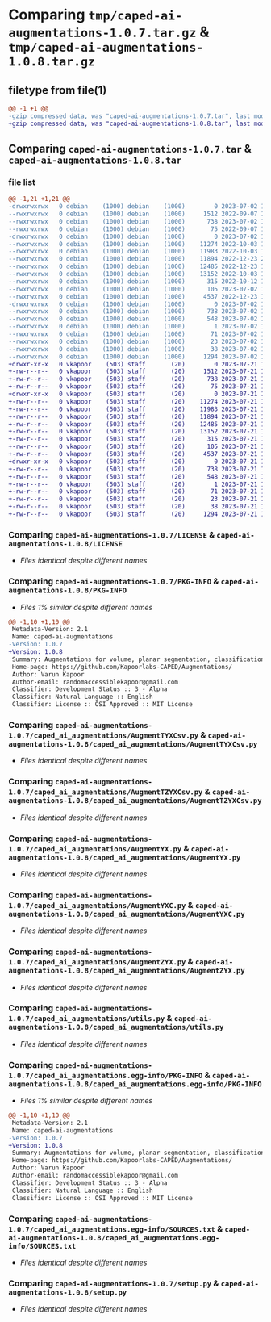 # Comparing `tmp/caped-ai-augmentations-1.0.7.tar.gz` & `tmp/caped-ai-augmentations-1.0.8.tar.gz`

## filetype from file(1)

```diff
@@ -1 +1 @@
-gzip compressed data, was "caped-ai-augmentations-1.0.7.tar", last modified: Sun Jul  2 19:04:46 2023, max compression
+gzip compressed data, was "caped-ai-augmentations-1.0.8.tar", last modified: Fri Jul 21 13:39:47 2023, max compression
```

## Comparing `caped-ai-augmentations-1.0.7.tar` & `caped-ai-augmentations-1.0.8.tar`

### file list

```diff
@@ -1,21 +1,21 @@
-drwxrwxrwx   0 debian    (1000) debian    (1000)        0 2023-07-02 19:04:46.296342 caped-ai-augmentations-1.0.7/
--rwxrwxrwx   0 debian    (1000) debian    (1000)     1512 2022-09-07 10:32:19.000000 caped-ai-augmentations-1.0.7/LICENSE
--rwxrwxrwx   0 debian    (1000) debian    (1000)      738 2023-07-02 19:04:46.290757 caped-ai-augmentations-1.0.7/PKG-INFO
--rwxrwxrwx   0 debian    (1000) debian    (1000)       75 2022-09-07 10:16:18.000000 caped-ai-augmentations-1.0.7/README.md
-drwxrwxrwx   0 debian    (1000) debian    (1000)        0 2023-07-02 19:04:46.104431 caped-ai-augmentations-1.0.7/caped_ai_augmentations/
--rwxrwxrwx   0 debian    (1000) debian    (1000)    11274 2022-10-03 15:24:38.000000 caped-ai-augmentations-1.0.7/caped_ai_augmentations/AugmentTYXCsv.py
--rwxrwxrwx   0 debian    (1000) debian    (1000)    11983 2022-10-03 15:24:27.000000 caped-ai-augmentations-1.0.7/caped_ai_augmentations/AugmentTZYXCsv.py
--rwxrwxrwx   0 debian    (1000) debian    (1000)    11894 2022-12-23 20:19:23.000000 caped-ai-augmentations-1.0.7/caped_ai_augmentations/AugmentYX.py
--rwxrwxrwx   0 debian    (1000) debian    (1000)    12485 2022-12-23 15:45:33.000000 caped-ai-augmentations-1.0.7/caped_ai_augmentations/AugmentYXC.py
--rwxrwxrwx   0 debian    (1000) debian    (1000)    13152 2022-10-03 15:25:00.000000 caped-ai-augmentations-1.0.7/caped_ai_augmentations/AugmentZYX.py
--rwxrwxrwx   0 debian    (1000) debian    (1000)      315 2022-10-12 12:10:32.000000 caped-ai-augmentations-1.0.7/caped_ai_augmentations/__init__.py
--rwxrwxrwx   0 debian    (1000) debian    (1000)      105 2023-07-02 19:03:39.000000 caped-ai-augmentations-1.0.7/caped_ai_augmentations/_version.py
--rwxrwxrwx   0 debian    (1000) debian    (1000)     4537 2022-12-23 19:35:26.000000 caped-ai-augmentations-1.0.7/caped_ai_augmentations/utils.py
-drwxrwxrwx   0 debian    (1000) debian    (1000)        0 2023-07-02 19:04:46.255970 caped-ai-augmentations-1.0.7/caped_ai_augmentations.egg-info/
--rwxrwxrwx   0 debian    (1000) debian    (1000)      738 2023-07-02 19:04:45.000000 caped-ai-augmentations-1.0.7/caped_ai_augmentations.egg-info/PKG-INFO
--rwxrwxrwx   0 debian    (1000) debian    (1000)      548 2023-07-02 19:04:45.000000 caped-ai-augmentations-1.0.7/caped_ai_augmentations.egg-info/SOURCES.txt
--rwxrwxrwx   0 debian    (1000) debian    (1000)        1 2023-07-02 19:04:45.000000 caped-ai-augmentations-1.0.7/caped_ai_augmentations.egg-info/dependency_links.txt
--rwxrwxrwx   0 debian    (1000) debian    (1000)       71 2023-07-02 19:04:45.000000 caped-ai-augmentations-1.0.7/caped_ai_augmentations.egg-info/requires.txt
--rwxrwxrwx   0 debian    (1000) debian    (1000)       23 2023-07-02 19:04:45.000000 caped-ai-augmentations-1.0.7/caped_ai_augmentations.egg-info/top_level.txt
--rwxrwxrwx   0 debian    (1000) debian    (1000)       38 2023-07-02 19:04:46.297347 caped-ai-augmentations-1.0.7/setup.cfg
--rwxrwxrwx   0 debian    (1000) debian    (1000)     1294 2023-07-02 19:03:29.000000 caped-ai-augmentations-1.0.7/setup.py
+drwxr-xr-x   0 vkapoor    (503) staff       (20)        0 2023-07-21 13:39:47.155319 caped-ai-augmentations-1.0.8/
+-rw-r--r--   0 vkapoor    (503) staff       (20)     1512 2023-07-21 10:29:24.000000 caped-ai-augmentations-1.0.8/LICENSE
+-rw-r--r--   0 vkapoor    (503) staff       (20)      738 2023-07-21 13:39:47.155216 caped-ai-augmentations-1.0.8/PKG-INFO
+-rw-r--r--   0 vkapoor    (503) staff       (20)       75 2023-07-21 10:29:24.000000 caped-ai-augmentations-1.0.8/README.md
+drwxr-xr-x   0 vkapoor    (503) staff       (20)        0 2023-07-21 13:39:47.154347 caped-ai-augmentations-1.0.8/caped_ai_augmentations/
+-rw-r--r--   0 vkapoor    (503) staff       (20)    11274 2023-07-21 10:29:24.000000 caped-ai-augmentations-1.0.8/caped_ai_augmentations/AugmentTYXCsv.py
+-rw-r--r--   0 vkapoor    (503) staff       (20)    11983 2023-07-21 10:29:24.000000 caped-ai-augmentations-1.0.8/caped_ai_augmentations/AugmentTZYXCsv.py
+-rw-r--r--   0 vkapoor    (503) staff       (20)    11894 2023-07-21 10:29:24.000000 caped-ai-augmentations-1.0.8/caped_ai_augmentations/AugmentYX.py
+-rw-r--r--   0 vkapoor    (503) staff       (20)    12485 2023-07-21 10:29:24.000000 caped-ai-augmentations-1.0.8/caped_ai_augmentations/AugmentYXC.py
+-rw-r--r--   0 vkapoor    (503) staff       (20)    13152 2023-07-21 10:29:24.000000 caped-ai-augmentations-1.0.8/caped_ai_augmentations/AugmentZYX.py
+-rw-r--r--   0 vkapoor    (503) staff       (20)      315 2023-07-21 10:29:24.000000 caped-ai-augmentations-1.0.8/caped_ai_augmentations/__init__.py
+-rw-r--r--   0 vkapoor    (503) staff       (20)      105 2023-07-21 13:39:20.000000 caped-ai-augmentations-1.0.8/caped_ai_augmentations/_version.py
+-rw-r--r--   0 vkapoor    (503) staff       (20)     4537 2023-07-21 10:29:24.000000 caped-ai-augmentations-1.0.8/caped_ai_augmentations/utils.py
+drwxr-xr-x   0 vkapoor    (503) staff       (20)        0 2023-07-21 13:39:47.155055 caped-ai-augmentations-1.0.8/caped_ai_augmentations.egg-info/
+-rw-r--r--   0 vkapoor    (503) staff       (20)      738 2023-07-21 13:39:47.000000 caped-ai-augmentations-1.0.8/caped_ai_augmentations.egg-info/PKG-INFO
+-rw-r--r--   0 vkapoor    (503) staff       (20)      548 2023-07-21 13:39:47.000000 caped-ai-augmentations-1.0.8/caped_ai_augmentations.egg-info/SOURCES.txt
+-rw-r--r--   0 vkapoor    (503) staff       (20)        1 2023-07-21 13:39:47.000000 caped-ai-augmentations-1.0.8/caped_ai_augmentations.egg-info/dependency_links.txt
+-rw-r--r--   0 vkapoor    (503) staff       (20)       71 2023-07-21 13:39:47.000000 caped-ai-augmentations-1.0.8/caped_ai_augmentations.egg-info/requires.txt
+-rw-r--r--   0 vkapoor    (503) staff       (20)       23 2023-07-21 13:39:47.000000 caped-ai-augmentations-1.0.8/caped_ai_augmentations.egg-info/top_level.txt
+-rw-r--r--   0 vkapoor    (503) staff       (20)       38 2023-07-21 13:39:47.155353 caped-ai-augmentations-1.0.8/setup.cfg
+-rw-r--r--   0 vkapoor    (503) staff       (20)     1294 2023-07-21 10:29:24.000000 caped-ai-augmentations-1.0.8/setup.py
```

### Comparing `caped-ai-augmentations-1.0.7/LICENSE` & `caped-ai-augmentations-1.0.8/LICENSE`

 * *Files identical despite different names*

### Comparing `caped-ai-augmentations-1.0.7/PKG-INFO` & `caped-ai-augmentations-1.0.8/PKG-INFO`

 * *Files 1% similar despite different names*

```diff
@@ -1,10 +1,10 @@
 Metadata-Version: 2.1
 Name: caped-ai-augmentations
-Version: 1.0.7
+Version: 1.0.8
 Summary: Augmentations for volume, planar segmentation, classification image segmentation and associated csv file of oneat clicks.
 Home-page: https://github.com/Kapoorlabs-CAPED/Augmentations/
 Author: Varun Kapoor
 Author-email: randomaccessiblekapoor@gmail.com
 Classifier: Development Status :: 3 - Alpha
 Classifier: Natural Language :: English
 Classifier: License :: OSI Approved :: MIT License
```

### Comparing `caped-ai-augmentations-1.0.7/caped_ai_augmentations/AugmentTYXCsv.py` & `caped-ai-augmentations-1.0.8/caped_ai_augmentations/AugmentTYXCsv.py`

 * *Files identical despite different names*

### Comparing `caped-ai-augmentations-1.0.7/caped_ai_augmentations/AugmentTZYXCsv.py` & `caped-ai-augmentations-1.0.8/caped_ai_augmentations/AugmentTZYXCsv.py`

 * *Files identical despite different names*

### Comparing `caped-ai-augmentations-1.0.7/caped_ai_augmentations/AugmentYX.py` & `caped-ai-augmentations-1.0.8/caped_ai_augmentations/AugmentYX.py`

 * *Files identical despite different names*

### Comparing `caped-ai-augmentations-1.0.7/caped_ai_augmentations/AugmentYXC.py` & `caped-ai-augmentations-1.0.8/caped_ai_augmentations/AugmentYXC.py`

 * *Files identical despite different names*

### Comparing `caped-ai-augmentations-1.0.7/caped_ai_augmentations/AugmentZYX.py` & `caped-ai-augmentations-1.0.8/caped_ai_augmentations/AugmentZYX.py`

 * *Files identical despite different names*

### Comparing `caped-ai-augmentations-1.0.7/caped_ai_augmentations/utils.py` & `caped-ai-augmentations-1.0.8/caped_ai_augmentations/utils.py`

 * *Files identical despite different names*

### Comparing `caped-ai-augmentations-1.0.7/caped_ai_augmentations.egg-info/PKG-INFO` & `caped-ai-augmentations-1.0.8/caped_ai_augmentations.egg-info/PKG-INFO`

 * *Files 1% similar despite different names*

```diff
@@ -1,10 +1,10 @@
 Metadata-Version: 2.1
 Name: caped-ai-augmentations
-Version: 1.0.7
+Version: 1.0.8
 Summary: Augmentations for volume, planar segmentation, classification image segmentation and associated csv file of oneat clicks.
 Home-page: https://github.com/Kapoorlabs-CAPED/Augmentations/
 Author: Varun Kapoor
 Author-email: randomaccessiblekapoor@gmail.com
 Classifier: Development Status :: 3 - Alpha
 Classifier: Natural Language :: English
 Classifier: License :: OSI Approved :: MIT License
```

### Comparing `caped-ai-augmentations-1.0.7/caped_ai_augmentations.egg-info/SOURCES.txt` & `caped-ai-augmentations-1.0.8/caped_ai_augmentations.egg-info/SOURCES.txt`

 * *Files identical despite different names*

### Comparing `caped-ai-augmentations-1.0.7/setup.py` & `caped-ai-augmentations-1.0.8/setup.py`

 * *Files identical despite different names*

